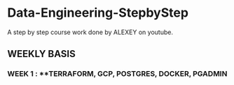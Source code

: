 # Data-Engineering-StepbyStep
A step by step course work done by ALEXEY on youtube.

## WEEKLY BASIS
 ### WEEK 1 : **TERRAFORM, GCP, POSTGRES, DOCKER, PGADMIN
